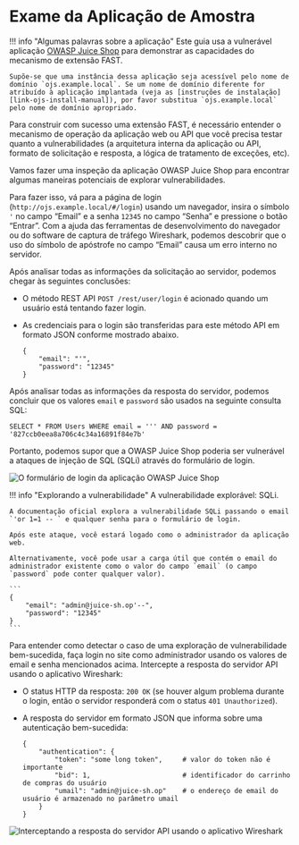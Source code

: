 [img-login]:                ../../../images/fast/dsl/common/extension-examples/ojs_broken.png
[img-wireshark]:            ../../../images/fast/dsl/common/extension-examples/wireshark.png

[link-juice-shop]:          https://www.owasp.org/index.php/OWASP_Juice_Shop_Project
[link-ojs-install-manual]:  https://bkimminich.gitbooks.io/pwning-owasp-juice-shop/content/part1/running.html

#   Exame da Aplicação de Amostra

!!! info "Algumas palavras sobre a aplicação"
    Este guia usa a vulnerável aplicação [OWASP Juice Shop][link-juice-shop] para demonstrar as capacidades do mecanismo de extensão FAST.
    
    Supõe-se que uma instância dessa aplicação seja acessível pelo nome de domínio `ojs.example.local`. Se um nome de domínio diferente for atribuído à aplicação implantada (veja as [instruções de instalação][link-ojs-install-manual]), por favor substitua `ojs.example.local` pelo nome de domínio apropriado.
 Para construir com sucesso uma extensão FAST, é necessário entender o mecanismo de operação da aplicação web ou API que você precisa testar quanto a vulnerabilidades (a arquitetura interna da aplicação ou API, formato de solicitação e resposta, a lógica de tratamento de exceções, etc).

Vamos fazer uma inspeção da aplicação OWASP Juice Shop para encontrar algumas maneiras potenciais de explorar vulnerabilidades.

Para fazer isso, vá para a página de login (`http://ojs.example.local/#/login`) usando um navegador, insira o símbolo `'` no campo “Email” e a senha `12345` no campo “Senha” e pressione o botão “Entrar”. Com a ajuda das ferramentas de desenvolvimento do navegador ou do software de captura de tráfego Wireshark, podemos descobrir que o uso do símbolo de apóstrofe no campo “Email” causa um erro interno no servidor.

Após analisar todas as informações da solicitação ao servidor, podemos chegar às seguintes conclusões:
* O método REST API `POST /rest/user/login` é acionado quando um usuário está tentando fazer login.
* As credenciais para o login são transferidas para este método API em formato JSON conforme mostrado abaixo.
    
    ```
    {
        "email": "'",
        "password": "12345"
    }
    ```
    
Após analisar todas as informações da resposta do servidor, podemos concluir que os valores `email` e `password` são usados na seguinte consulta SQL:

```
SELECT * FROM Users WHERE email = ''' AND password = '827ccb0eea8a706c4c34a16891f84e7b'
```
  
Portanto, podemos supor que a OWASP Juice Shop poderia ser vulnerável a ataques de injeção de SQL (SQLi) através do formulário de login.

![O formulário de login da aplicação OWASP Juice Shop][img-login]

!!! info "Explorando a vulnerabilidade"
    A vulnerabilidade explorável: SQLi.
    
    A documentação oficial explora a vulnerabilidade SQLi passando o email `'or 1=1 -- ` e qualquer senha para o formulário de login.
    
    Após este ataque, você estará logado como o administrador da aplicação web.
    
    Alternativamente, você pode usar a carga útil que contém o email do administrador existente como o valor do campo `email` (o campo `password` pode conter qualquer valor).
    
    ```
    {
        "email": "admin@juice-sh.op'--",
        "password": "12345"
    }
    ```
Para entender como detectar o caso de uma exploração de vulnerabilidade bem-sucedida, faça login no site como administrador usando os valores de email e senha mencionados acima. Intercepte a resposta do servidor API usando o aplicativo Wireshark:
* O status HTTP da resposta: `200 OK` (se houver algum problema durante o login, então o servidor responderá com o status `401 Unauthorized`). 
* A resposta do servidor em formato JSON que informa sobre uma autenticação bem-sucedida:

    ```
    {
        "authentication": {
            "token": "some long token",     # valor do token não é importante
            "bid": 1,                       # identificador do carrinho de compras do usuário
            "umail": "admin@juice-sh.op"    # o endereço de email do usuário é armazenado no parâmetro umail
        }
    }
    ```

![Interceptando a resposta do servidor API usando o aplicativo Wireshark][img-wireshark]